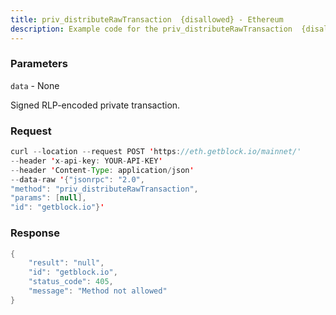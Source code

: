 ```yaml
---
title: priv_distributeRawTransaction  {disallowed} - Ethereum
description: Example code for the priv_distributeRawTransaction  {disallowed} json-rpc method. Сomplete guide on how to use priv_distributeRawTransaction  {disallowed} json-rpc in GetBlock.io Web3 documentation.
---
```


### Parameters


`data` - None

Signed RLP-encoded private transaction.

### Request

``` java
curl --location --request POST 'https://eth.getblock.io/mainnet/' 
--header 'x-api-key: YOUR-API-KEY' 
--header 'Content-Type: application/json' 
--data-raw '{"jsonrpc": "2.0",
"method": "priv_distributeRawTransaction",
"params": [null],
"id": "getblock.io"}'
```

###  Response

``` java
{
    "result": "null",
    "id": "getblock.io",
    "status_code": 405,
    "message": "Method not allowed"
}
```

